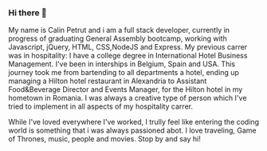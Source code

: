 ### Hi there 👋

My name is Calin Petrut and i am a full stack developer, currently in progress of graduating General Assembly bootcamp, 
working with Javascript, jQuery, HTML, CSS,NodeJS and Express. My previous carrer was in hospitality: I have a college degree in
International Hotel Business Management. I've been in interships in Belgium, Spain and USA. This journey took me from bartending 
to all departments a hotel, ending up managing a Hilton hotel restaurant in Alexandria to Assistant Food&Beverage Director and Events Manager,
for the Hilton hotel in my hometown in Romania. I was always a creative type of person which I've tried to implement in all aspects of my hospitality carrer.

While I've loved everywhere I've worked, I trully feel like entering the coding world is something that i was always
passioned abot. I love traveling, Game of Thrones, music, people and movies. Stop by and say hi!
<!--
**Calinpet/Calinpet** is a ✨ _special_ ✨ repository because its `README.md` (this file) appears on your GitHub profile.

###😄 Pronouns: he/him

## Some technology I use:
### Javascript
### HTML5
### CSS3
### AJAX
### jQuery
### NodeJS

### 🔭 I’m currently working on daily labs and weekly projects.

📫 How to reach me: calin.petrut86@gmail.com

Here are some ideas to get you started:

- 
- 🌱 I’m currently learning Javascript, jQuery, HTML, CSS,NodeJS and Express.
- 👯 I’m looking to collaborate on ...
- 🤔 I’m looking for help with ...
- 💬 Ask me about ...
- 📫 How to reach me: calin.petrut86@gmail.com
- 
- ⚡ Fun fact: ...
-->
